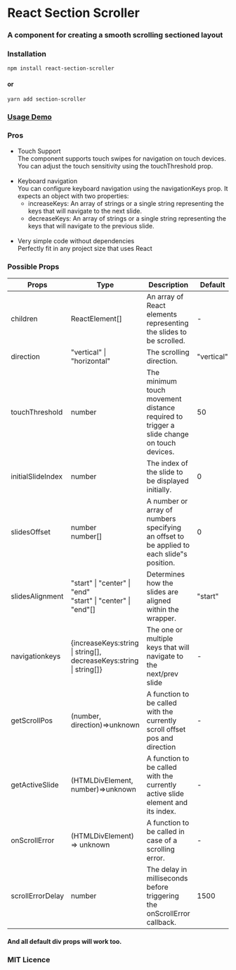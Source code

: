 <h1>React Section Scroller</h1>
<h3>A component for creating a smooth scrolling sectioned layout</h3>

### Installation

`npm install react-section-scroller`

#### or

`yarn add section-scroller`

### [Usage Demo]()

### Pros

<ul>
<li>
Touch Support
<br>
The component supports touch swipes for navigation on touch devices. You can adjust the touch sensitivity using the touchThreshold prop.
</li>
<br>
<li>
Keyboard navigation
<br>
You can configure keyboard navigation using the navigationKeys prop. It expects an object with two properties:
<ul>
<li> increaseKeys: An array of strings or a single string representing the keys that will navigate to the next slide. </li>
<li>decreaseKeys: An array of strings or a single string representing the keys that will navigate to the previous slide. </li>
</ul>
</li>
<br>
<li>Very simple code without dependencies</li>
Perfectly fit in any project size that uses React
</ul>

### Possible Props

<table>
<thead>
  <tr>
    <th>Props</th>
    <th>Type</th>
    <th>Description</th>
    <th>Default</th>
  </tr>
</thead>
<tbody>
  <tr>
    <td>children</td>
    <td>ReactElement[]</td>
    <td>An array of React elements representing the slides to be scrolled.</td>
    <td>-</td>
  </tr>
  <tr>
  <td>direction</td>
  <td>"vertical" | "horizontal"</td>
  <td>The scrolling direction.</td>
  <td>"vertical"</td>
  </tr>
  <tr>
  <td>touchThreshold</td>
  <td>number</td>
  <td>The minimum touch movement distance required to trigger a slide change on touch devices.</td>
  <td>50</td>
  </tr> 
  <tr>
    <td>initialSlideIndex</td>
    <td>number</td>
    <td>The index of the slide to be displayed initially.</td>
    <td>0</td>
  </tr>
  <tr>
    <td>slidesOffset</td>
    <td>number<br>number[]</td>
    <td>A number or array of numbers specifying an offset to be applied to each slide"s position.</td>
    <td>0</td>
  </tr>
    <tr>
    <td>slidesAlignment</td>
    <td>"start" | "center" | "end"<br>"start" | "center" | "end"[]</td>
    <td>Determines how the slides are aligned within the wrapper.</td>
    <td>"start"</td>
  </tr>
  <tr>
  <td>navigationkeys</td>
  <td>{increaseKeys:string | string[],<br> decreaseKeys:string | string[]}</td>
  <td>The one or multiple keys that will navigate to the next/prev slide</td>
  <td>-</td>
  </tr>
  <tr>
  <td>getScrollPos</td>
  <td>(number, direction)=>unknown</td>
  <td>A function to be called with the currently scroll offset pos and direction</td>
  <td>-</td>
  </tr>
<tr>
  <td>getActiveSlide</td>
  <td>(HTMLDivElement, number)=>unknown</td>
  <td>A function to be called with the currently active slide element and its index.</td>
  <td>-</td>
  </tr>
  <tr>
  <td>onScrollError</td>
  <td>(HTMLDivElement) => unknown</td>
  <td>A function to be called in case of a scrolling error.</td>
  <td>-</td>
  </tr>
  <tr>
  <td>scrollErrorDelay</td>
  <td>number</td>
  <td>The delay in milliseconds before triggering the onScrollError callback.</td>
  <td>1500</td>
  </tr>
</tbody>
</table>

#### And all default div props will work too.

### MIT Licence
